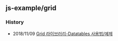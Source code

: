 ## js-example/grid


### History
- 2018/11/09 [Grid 라이브러리-Datatables 사용법/예제](https://kutar37.tistory.com/entry/Grid-%EB%9D%BC%EC%9D%B4%EB%B8%8C%EB%9F%AC%EB%A6%ACDatatables-%EC%82%AC%EC%9A%A9%EB%B2%95%EC%98%88%EC%A0%9C)


